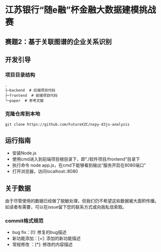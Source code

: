 # 江苏银行“随e融”杯金融大数据建模挑战赛

## 赛题2：基于关联图谱的企业关系识别

## 开发引导

### 项目目录结构

```
.
├─backend  # 后端项目代码
├─frontend  # 前端项目代码
└─paper  # 参考文献

```

### 克隆仓库到本地

```
git clone https://github.com/FutureXZC/nxpy-d3js-analysis
```

## 运行指南

- 安装Node.js
- 使用cmd进入到前端项目根目录下，即”./软件项目/frontend”目录下
- 执行命令 node app.js，在cmd下能够看到输出“服务开启在8080端口”
- 打开浏览器，访问localhost::8080

## 关于数据

由于尽管使用的数据已经做了脱敏处理，但我们仍不希望这些数据被大面积传播。如读者有需要，可以在issue留下您的联系方式或向我私信索取。

### commit格式规范

- bug fix：[!]: 修复的bug描述
- 新功能添加：[+]: 添加的新功能描述
- 常规修改 ：[*]: 修改的内容描述
